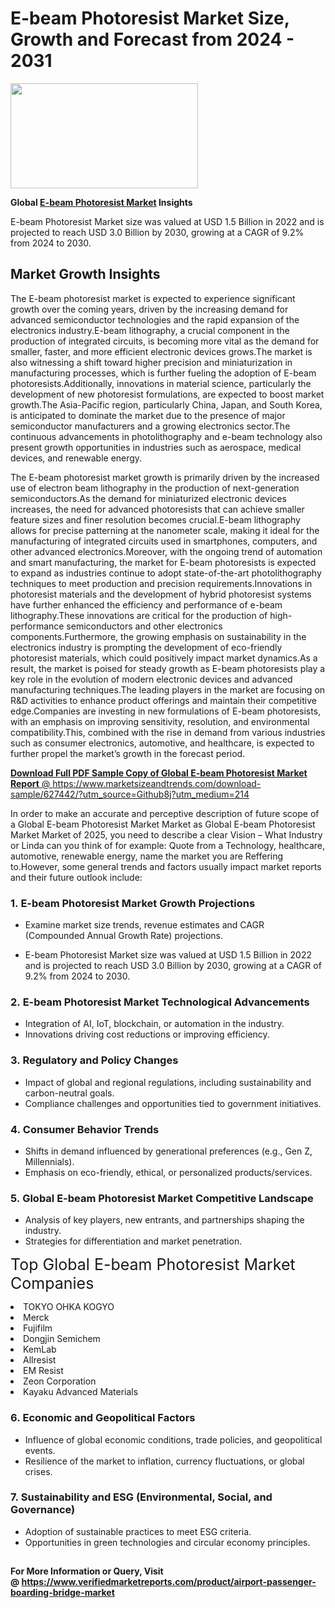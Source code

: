 <H1>E-beam Photoresist Market Size, Growth and Forecast from 2024 - 2031</H1><img class="aligncenter size-medium wp-image-584254" src="https://thirdeyenews.in/wp-content/uploads/2024/09/Global-Market-Research-300x168.jpeg" alt="" width="300" height="168" /><p><strong>Global&nbsp;<a href="https://www.marketsizeandtrends.com/download-sample/627442/?utm_source=Github8j?utm_medium=214">E-beam Photoresist Market</a> Insights</strong></p><p>E-beam Photoresist Market size was valued at USD 1.5 Billion in 2022 and is projected to reach USD 3.0 Billion by 2030, growing at a CAGR of 9.2% from 2024 to 2030.</p><p><h2>Market Growth Insights</h2> <p>The E-beam photoresist market is expected to experience significant growth over the coming years, driven by the increasing demand for advanced semiconductor technologies and the rapid expansion of the electronics industry.E-beam lithography, a crucial component in the production of integrated circuits, is becoming more vital as the demand for smaller, faster, and more efficient electronic devices grows.The market is also witnessing a shift toward higher precision and miniaturization in manufacturing processes, which is further fueling the adoption of E-beam photoresists.Additionally, innovations in material science, particularly the development of new photoresist formulations, are expected to boost market growth.The Asia-Pacific region, particularly China, Japan, and South Korea, is anticipated to dominate the market due to the presence of major semiconductor manufacturers and a growing electronics sector.The continuous advancements in photolithography and e-beam technology also present growth opportunities in industries such as aerospace, medical devices, and renewable energy.</p> <p><a href="#"></a></p> <p>The E-beam photoresist market growth is primarily driven by the increased use of electron beam lithography in the production of next-generation semiconductors.As the demand for miniaturized electronic devices increases, the need for advanced photoresists that can achieve smaller feature sizes and finer resolution becomes crucial.E-beam lithography allows for precise patterning at the nanometer scale, making it ideal for the manufacturing of integrated circuits used in smartphones, computers, and other advanced electronics.Moreover, with the ongoing trend of automation and smart manufacturing, the market for E-beam photoresists is expected to expand as industries continue to adopt state-of-the-art photolithography techniques to meet production and precision requirements.Innovations in photoresist materials and the development of hybrid photoresist systems have further enhanced the efficiency and performance of e-beam lithography.These innovations are critical for the production of high-performance semiconductors and other electronics components.Furthermore, the growing emphasis on sustainability in the electronics industry is prompting the development of eco-friendly photoresist materials, which could positively impact market dynamics.As a result, the market is poised for steady growth as E-beam photoresists play a key role in the evolution of modern electronic devices and advanced manufacturing techniques.The leading players in the market are focusing on R&D activities to enhance product offerings and maintain their competitive edge.Companies are investing in new formulations of E-beam photoresists, with an emphasis on improving sensitivity, resolution, and environmental compatibility.This, combined with the rise in demand from various industries such as consumer electronics, automotive, and healthcare, is expected to further propel the market’s growth in the forecast period.<p><a href="#"></p><p><span class=""><strong>Download Full PDF Sample Copy of Global E-beam Photoresist Market Report</strong> @ <a href="https://www.marketsizeandtrends.com/download-sample/627442/?utm_source=Github8j?utm_medium=214" target="_blank">https://www.marketsizeandtrends.com/download-sample/627442/?utm_source=Github8j?utm_medium=214</a></span></p><p>In order to make an accurate and perceptive description of future scope of a Global&nbsp;E-beam Photoresist Market Market as Global&nbsp;E-beam Photoresist Market Market of 2025, you need to describe a clear Vision &ndash; What Industry or Linda can you think of for example: Quote from a Technology, healthcare, automotive, renewable energy, name the market you are Reffering to.However, some general trends and factors usually impact market reports and their future outlook include:</p><h3>1.&nbsp;<strong>E-beam Photoresist Market Growth Projections</strong></h3><ul><li>Examine market size trends, revenue estimates and CAGR (Compounded Annual Growth Rate) projections.</li><li><p>E-beam Photoresist Market size was valued at USD 1.5 Billion in 2022 and is projected to reach USD 3.0 Billion by 2030, growing at a CAGR of 9.2% from 2024 to 2030.</p></li></ul><h3>2.&nbsp;<strong>E-beam Photoresist Market Technological Advancements</strong></h3><ul><li>Integration of AI, IoT, blockchain, or automation in the industry.</li><li>Innovations driving cost reductions or improving efficiency.</li></ul><h3>3.&nbsp;<strong>Regulatory and Policy Changes</strong></h3><ul><li>Impact of global and regional regulations, including sustainability and carbon-neutral goals.</li><li>Compliance challenges and opportunities tied to government initiatives.</li></ul><h3>4.&nbsp;<strong>Consumer Behavior Trends</strong></h3><ul><li>Shifts in demand influenced by generational preferences (e.g., Gen Z, Millennials).</li><li>Emphasis on eco-friendly, ethical, or personalized products/services.</li></ul><h3>5.&nbsp;<strong>Global E-beam Photoresist Market Competitive Landscape</strong></h3><ul><li>Analysis of key players, new entrants, and partnerships shaping the industry.</li><li>Strategies for differentiation and market penetration.</li></ul><p data-pm-slice="1 1 []"><span style="color: inherit; font-family: inherit; font-size: 25px;">Top Global E-beam Photoresist Market Companies</span></p><div class="" data-test-id=""><p><li>TOKYO OHKA KOGYO</li><li> Merck</li><li> Fujifilm</li><li> Dongjin Semichem</li><li> KemLab</li><li> Allresist</li><li> EM Resist</li><li> Zeon Corporation</li><li> Kayaku Advanced Materials</li></p></div><h3>6.&nbsp;<strong>Economic and Geopolitical Factors</strong></h3><ul><li>Influence of global economic conditions, trade policies, and geopolitical events.</li><li>Resilience of the market to inflation, currency fluctuations, or global crises.</li></ul><h3>7.&nbsp;<strong>Sustainability and ESG (Environmental, Social, and Governance)</strong></h3><ul><li>Adoption of sustainable practices to meet ESG criteria.</li><li>Opportunities in green technologies and circular economy principles.</li></ul><h2><strong style="font-size: 14px;">For More Information or Query, Visit @&nbsp;</strong><a style="background-color: #ffffff; font-size: 14px;" href="https://www.marketsizeandtrends.com/report/e-beam-photoresist-market/" target="_blank">https://www.verifiedmarketreports.com/product/airport-passenger-boarding-bridge-market</a></h2>
